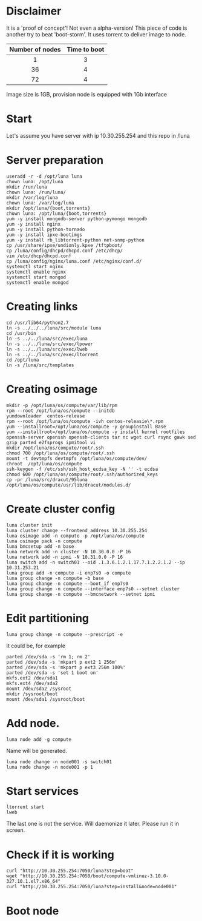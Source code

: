 # Disclaimer
It is a 'proof of concept'! Not even a alpha-version!
This piece of code is another try to beat 'boot-storm'.
It uses torrent to deliver image to node.

|Number of nodes|Time to boot|
|:-------------:|:----------:|
|              1|           3|
|             36|           4|
|             72|           4|

Image size is 1GB, provision node is equipped with 1Gb interface

# Start
Let's assume you have server with ip 10.30.255.254 and this repo in /luna

# Server preparation
```
useradd -r -d /opt/luna luna
chown luna: /opt/luna
mkdir /run/luna
chown luna: /run/luna/
mkdir /var/log/luna
chown luna: /var/log/luna
mkdir /opt/luna/{boot,torrents}
chown luna: /opt/luna/{boot,torrents}
yum -y install mongodb-server python-pymongo mongodb
yum -y install nginx
yum -y install python-tornado
yum -y install ipxe-bootimgs
yum -y install rb_libtorrent-python net-snmp-python
cp /usr/share/ipxe/undionly.kpxe /tftpboot/
cp /luna/config/dhcpd/dhcpd.conf /etc/dhcp/
vim /etc/dhcp/dhcpd.conf
cp /luna/config/nginx/luna.conf /etc/nginx/conf.d/
systemctl start nginx
systemctl enable nginx
systemctl start mongod
systemctl enable mongod
```
# Creating links
```
cd /usr/lib64/python2.7
ln -s ../../../luna/src/module luna
cd /usr/bin
ln -s ../../luna/src/exec/luna
ln -s ../../luna/src/exec/lpower
ln -s ../../luna/src/exec/lweb
ln -s ../../luna/src/exec/ltorrent
cd /opt/luna
ln -s /luna/src/templates
```
# Creating osimage
```
mkdir -p /opt/luna/os/compute/var/lib/rpm
rpm --root /opt/luna/os/compute --initdb
yumdownloader  centos-release
rpm --root /opt/luna/os/compute -ivh centos-releasie\*.rpm
yum --installroot=/opt/luna/os/compute -y groupinstall Base
yum --installroot=/opt/luna/os/compute -y install kernel rootfiles openssh-server openssh openssh-clients tar nc wget curl rsync gawk sed gzip parted e2fsprogs ipmitool vi
mkdir /opt/luna/os/compute/root/.ssh
chmod 700 /opt/luna/os/compute/root/.ssh
mount -t devtmpfs devtmpfs /opt/luna/os/compute/dev/
chroot  /opt/luna/os/compute
ssh-keygen -f /etc/ssh/ssh_host_ecdsa_key -N '' -t ecdsa
chmod 600 /opt/luna/os/compute/root/.ssh/authorized_keys
cp -pr /luna/src/dracut/95luna /opt/luna/os/compute/usr/lib/dracut/modules.d/
```
# Create cluster config
```
luna cluster init
luna cluster change --frontend_address 10.30.255.254
luna osimage add -n compute -p /opt/luna/os/compute
luna osimage pack -n compute
luna bmcsetup add -n base
luna network add -n cluster -N 10.30.0.0 -P 16
luna network add -n ipmi -N 10.31.0.0 -P 16
luna switch add -n switch01 --oid .1.3.6.1.2.1.17.7.1.2.2.1.2 --ip 10.31.253.21
luna group add -n compute -i enp7s0 -o compute
luna group change -n compute -b base
luna group change -n compute --boot_if enp7s0
luna group change -n compute --interface enp7s0 --setnet cluster
luna group change -n compute --bmcnetwork --setnet ipmi
```
# Edit partitioning
```
luna group change -n compute --prescript -e
```
It could be, for example
```
parted /dev/sda -s 'rm 1; rm 2'
parted /dev/sda -s 'mkpart p ext2 1 256m'
parted /dev/sda -s 'mkpart p ext3 256m 100%'
parted /dev/sda -s 'set 1 boot on'
mkfs.ext2 /dev/sda1
mkfs.ext4 /dev/sda2
mount /dev/sda2 /sysroot
mkdir /sysroot/boot
mount /dev/sda1 /sysroot/boot
```
# Add node.
```
luna node add -g compute
```
Name will be generated.
```
luna node change -n node001 -s switch01
luna node change -n node001 -p 1
```
# Start services
```
ltorrent start
lweb
```
The last one is not the service. Will daemonize it later. Please run it in screen.
# Check if it is working
```
curl "http://10.30.255.254:7050/luna?step=boot"
wget "http://10.30.255.254:7050/boot/compute-vmlinuz-3.10.0-327.10.1.el7.x86_64"
curl "http://10.30.255.254:7050/luna?step=install&node=node001"
```
# Boot node
